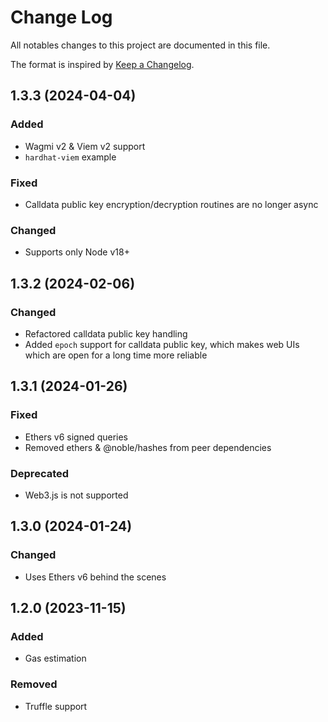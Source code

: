 # Change Log

All notables changes to this project are documented in this file.

The format is inspired by [Keep a Changelog].

[Keep a Changelog]: https://keepachangelog.com/en/1.0.0/

## 1.3.3 (2024-04-04)

### Added

- Wagmi v2 & Viem v2 support
- `hardhat-viem` example

### Fixed

- Calldata public key encryption/decryption routines are no longer async

### Changed

- Supports only Node v18+

## 1.3.2 (2024-02-06)

### Changed

- Refactored calldata public key handling
- Added `epoch` support for calldata public key, which makes web UIs which are open for a long time more reliable

## 1.3.1 (2024-01-26)

### Fixed

- Ethers v6 signed queries
- Removed ethers & @noble/hashes from peer dependencies

### Deprecated

- Web3.js is not supported

## 1.3.0 (2024-01-24)

### Changed

- Uses Ethers v6 behind the scenes

## 1.2.0 (2023-11-15)

### Added

- Gas estimation

### Removed

- Truffle support
